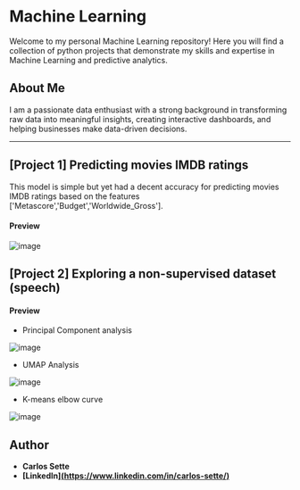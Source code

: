 # Machine Learning
Welcome to my personal Machine Learning repository! Here you will find a collection of python projects that demonstrate my skills and expertise in Machine Learning and predictive analytics.

## About Me
I am a passionate data enthusiast with a strong background in transforming raw data into meaningful insights, creating interactive dashboards, and helping businesses make data-driven decisions.

---
## [Project 1] Predicting movies IMDB ratings
This model is simple but yet had a decent accuracy for predicting movies IMDB ratings based on the features ['Metascore','Budget','Worldwide_Gross'].



#### Preview
![image](https://github.com/user-attachments/assets/d97266d4-2b5a-4617-8565-ad2894b1d0fe)


## [Project 2] Exploring a non-supervised dataset (speech)

#### Preview
- Principal Component analysis
  
![image](https://github.com/user-attachments/assets/17691ee9-23dc-456d-9c9b-dd387f078e25)


- UMAP Analysis
  
![image](https://github.com/user-attachments/assets/6eac42a2-051b-495f-ab70-4ec1e3e50971)


- K-means elbow curve

![image](https://github.com/user-attachments/assets/0ebb7b2c-13a2-44a8-9af1-561ff798d788)



## Author
- <b>Carlos Sette</b>
- <b>[LinkedIn][(https://www.linkedin.com/in/carlos-sette/)](https://www.linkedin.com/in/carlos-sette/)</b>
